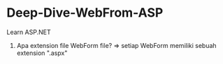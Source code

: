 # Deep-Dive-WebFrom-ASP
Learn ASP.NET

1. Apa extension file WebForm file? 
=> setiap WebForm memiliki sebuah extension ".aspx"
